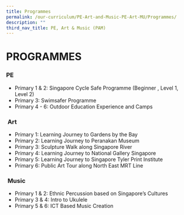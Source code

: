 ```yaml
---
title: Programmes
permalink: /our-curriculum/PE-Art-and-Music-PE-Art-MU/Programmes/
description: ""
third_nav_title: PE, Art & Music (PAM)
---
```

# **PROGRAMMES**

### **PE**    

* Primary 1 & 2: Singapore Cycle Safe Programme (Beginner , Level 1, Level 2)
* Primary 3: Swimsafer Programme   
* Primary 4 - 6: Outdoor Education Experience and Camps   
    

###  **Art**  

*   Primary 1: Learning Journey to Gardens by the Bay 
*   Primary 2: Learning Journey to Peranakan Museum  
*   Primary 3: Sculpture Walk along Singapore River   
*   Primary 4: Learning Journey to National Gallery Singapore   
*   Primary 5: Learning Journey to Singapore Tyler Print Institute   
*   Primary 6: Public Art Tour along North East MRT Line      

  
###  **Music**  

*   Primary 1 & 2: Ethnic Percussion based on Singapore’s Cultures   
*   Primary 3 & 4: Intro to Ukulele   
*   Primary 5 & 6: ICT Based Music Creation